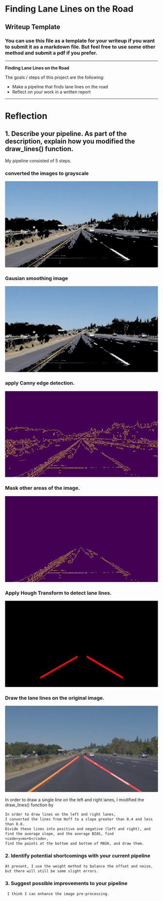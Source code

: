 # **Finding Lane Lines on the Road** 

## Writeup Template

### You can use this file as a template for your writeup if you want to submit it as a markdown file. But feel free to use some other method and submit a pdf if you prefer.

---

**Finding Lane Lines on the Road**

The goals / steps of this project are the following:
* Make a pipeline that finds lane lines on the road
* Reflect on your work in a written report


[//]: # (Image References)

[image1]: ./test_images_output/gray_image_solidYellowLeft.jpg "gray_image_solidYellowLeft"
[image2]: ./test_images_output/blur_gray_image_solidYellowLeft.jpg "blur_gray_image_solidYellowLeft"
[image3]: ./test_images_output/edge_image_solidYellowLeft.jpg "edge_image_solidYellowLeft"
[image4]: ./test_images_output/masked_edge_image_solidYellowLeft.jpg "masked_edge_image_solidYellowLeft"
[image5]: ./test_images_output/hough_image_solidYellowLeft.jpg "hough_image_solidYellowLeft"
[image6]: ./test_images_output/solidYellowLeft.jpg "solidYellowLeft"


---

# Reflection

## 1. Describe your pipeline. As part of the description, explain how you modified the draw_lines() function.

My pipeline consisted of 5 steps.

###  converted the images to grayscale
  ![alt text][image1]
###  Gausian smoothing image
  ![alt text][image2]
###  apply Canny edge detection.
  ![alt text][image3]
###  Mask other areas of the image.
  ![alt text][image4]
###  Apply Hough Transform to detect lane lines.
  ![alt text][image5]
###  Draw the lane lines on the original image.
  ![alt text][image6]

In order to draw a single line on the left and right lanes, I modified the draw_lines() function by 
```
In order to draw lines on the left and right lanes, 
I converted the lines from Hoff to a slope greater than 0.4 and less than 0.8. 
Divide these lines into positive and negative (left and right), and 
find the average slope, and the average BIAS, find <code>y=mx+b</code>, 
find the points at the bottom and bottom of MASK, and draw them.
```

### 2. Identify potential shortcomings with your current pipeline

```
At present, I use the weight method to balance the offset and noise, but there will still be some slight errors.
```

### 3. Suggest possible improvements to your pipeline

```
 I think I can enhance the image pre-processing.
```
